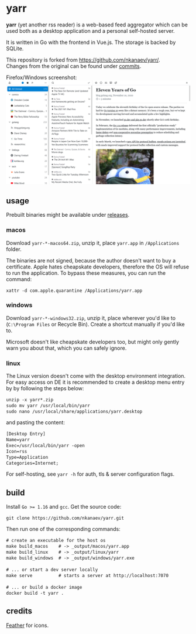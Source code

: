 # yarr

**yarr** (yet another rss reader) is a web-based feed aggregator which can be used both
as a desktop application and a personal self-hosted server.

It is written in Go with the frontend in Vue.js. The storage is backed by SQLite.

This repository is forked from https://github.com/nkanaev/yarr/.  
Changes from the original can be found under [commits](../../commits/farow?author=Farow).

Firefox/Windows screenshot:
![screenshot](etc/promo.png)

## usage

Prebuilt binaries might be available under [releases](../../releases/latest).

### macos

Download `yarr-*-macos64.zip`, unzip it, place `yarr.app` in `/Applications` folder.

The binaries are not signed, because the author doesn't want to buy a certificate.
Apple hates cheapskate developers, therefore the OS will refuse to run the application.
To bypass these measures, you can run the command:

    xattr -d com.apple.quarantine /Applications/yarr.app

### windows

Download `yarr-*-windows32.zip`, unzip it, place wherever you'd like to
(`C:\Program Files` or Recycle Bin). Create a shortcut manually if you'd like to.

Microsoft doesn't like cheapskate developers too,
but might only gently warn you about that, which you can safely ignore.

### linux

The Linux version doesn't come with the desktop environment integration.
For easy access on DE it is recommended to create a desktop menu entry by
by following the steps below:

    unzip -x yarr*.zip
    sudo mv yarr /usr/local/bin/yarr
    sudo nano /usr/local/share/applications/yarr.desktop

and pasting the content:

    [Desktop Entry]
    Name=yarr
    Exec=/usr/local/bin/yarr -open
    Icon=rss
    Type=Application
    Categories=Internet;

For self-hosting, see `yarr -h` for auth, tls & server configuration flags.

## build

Install `Go >= 1.16` and `gcc`. Get the source code:

    git clone https://github.com/nkanaev/yarr.git

Then run one of the corresponding commands:

    # create an executable for the host os
    make build_macos    # -> _output/macos/yarr.app
    make build_linux    # -> _output/linux/yarr
    make build_windows  # -> _output/windows/yarr.exe

    # ... or start a dev server locally
    make serve          # starts a server at http://localhost:7070

    # ... or build a docker image
    docker build -t yarr .

## credits

[Feather](http://feathericons.com/) for icons.
